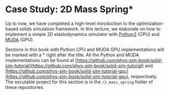 # Case Study: 2D Mass Spring*

Up to now, we have completed a high-level introduction to the optimization-based solids simulation framework. In this lecture, we elaborate on how to implement a simple 2D elastodynamics simulator with <a href="https://www.python.org/" target="_blank">Python3</a> (CPU) and [MUDA](https://github.com/MuGdxy/muda) (GPU).

Sections in this book with Python CPU and MUDA GPU implementations will be marked with a * right after the title. 
All the Python and MUDA implementations can be found at [https://github.com/phys-sim-book/solid-sim-tutorial](https://github.com/phys-sim-book/solid-sim-tutorial) and [https://github.com/phys-sim-book/solid-sim-tutorial-gpu](https://github.com/phys-sim-book/solid-sim-tutorial-gpu), respectively.
The excutable project for this section is in the `/1_mass_spring` folder of these repositories.